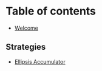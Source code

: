 # Table of contents

* [Welcome](README.md)

## Strategies

* [Ellipsis Accumulator](strategies/ellipsis-accumulator.md)
